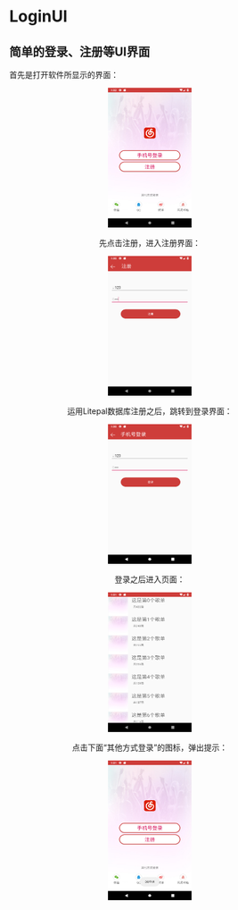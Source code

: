 # LoginUI

简单的登录、注册等UI界面 
-----------------------------------

首先是打开软件所显示的界面：
<div align=center><img width="150" height="250" src="https://github.com/DLX20/LoginUI/blob/master/%E5%9B%BE%E7%89%87/Screenshot_1544101355.png"/>

先点击注册，进入注册界面：
<div align=center><img width="150" height="250" src="https://github.com/DLX20/LoginUI/blob/master/%E5%9B%BE%E7%89%87/Screenshot_1544101212.png"/>

运用Litepal数据库注册之后，跳转到登录界面：
<div align=center><img width="150" height="250" src="https://github.com/DLX20/LoginUI/blob/master/%E5%9B%BE%E7%89%87/Screenshot_1544101258.png"/>

登录之后进入页面：
<div align=center><img width="150" height="250" src="https://github.com/DLX20/LoginUI/blob/master/%E5%9B%BE%E7%89%87/Screenshot_1544101266.png"/>

点击下面“其他方式登录”的图标，弹出提示：
<div align=center><img width="150" height="250" src="https://github.com/DLX20/LoginUI/blob/master/%E5%9B%BE%E7%89%87/Screenshot_1544101275.png"/>


